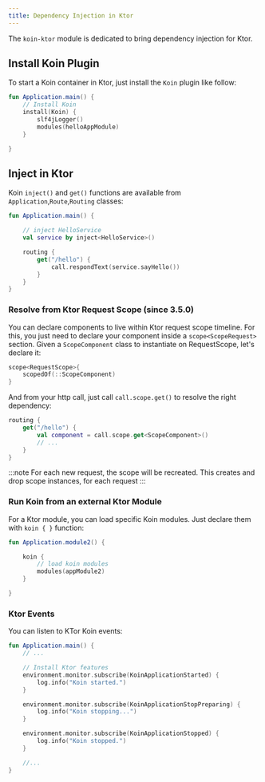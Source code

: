 ```yaml
---
title: Dependency Injection in Ktor
---
```


The `koin-ktor` module is dedicated to bring dependency injection for Ktor.

## Install Koin Plugin

To start a Koin container in Ktor, just install the `Koin` plugin like follow:

```kotlin
fun Application.main() {
    // Install Koin
    install(Koin) {
        slf4jLogger()
        modules(helloAppModule)
    }

}
```

## Inject in Ktor

Koin `inject()` and `get()` functions are available from `Application`,`Route`,`Routing` classes:

```kotlin
fun Application.main() {

    // inject HelloService
    val service by inject<HelloService>()

    routing {
        get("/hello") {
            call.respondText(service.sayHello())
        }
    }
}
```

### Resolve from Ktor Request Scope (since 3.5.0)

You can declare components to live within Ktor request scope timeline. For this, you just need to declare your component inside a `scope<ScopeRequest>` section. Given a `ScopeComponent` class to instantiate on RequestScope, let's declare it:

```kotlin
scope<RequestScope>{
    scopedOf(::ScopeComponent)
}
```

And from your http call, just call `call.scope.get()` to resolve the right dependency:

```kotlin
routing {
    get("/hello") {
        val component = call.scope.get<ScopeComponent>()
        // ... 
    }
}
```

:::note
    For each new request, the scope will be recreated. This creates and drop scope instances, for each request
:::


### Run Koin from an external Ktor Module

For a Ktor module, you can load specific Koin modules. Just declare them with `koin { }` function:


```kotlin
fun Application.module2() {

    koin {
        // load koin modules
        modules(appModule2)
    }

}
```

### Ktor Events

You can listen to KTor Koin events:

```kotlin
fun Application.main() {
    // ...

    // Install Ktor features
    environment.monitor.subscribe(KoinApplicationStarted) {
        log.info("Koin started.")
    }

    environment.monitor.subscribe(KoinApplicationStopPreparing) {
        log.info("Koin stopping...")
    }

    environment.monitor.subscribe(KoinApplicationStopped) {
        log.info("Koin stopped.")
    }

    //...
}
```


